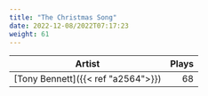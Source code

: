 ```yaml
---
title: "The Christmas Song"
date: 2022-12-08/2022T07:17:23
weight: 61
---
```




 Artist | Plays 
----- | -----:
[Tony Bennett]({{< ref "a2564">}}) | 68
